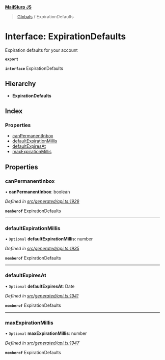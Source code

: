 **[MailSlurp JS](../README.md)**

> [Globals](../README.md) / ExpirationDefaults

# Interface: ExpirationDefaults

Expiration defaults for your account

**`export`** 

**`interface`** ExpirationDefaults

## Hierarchy

* **ExpirationDefaults**

## Index

### Properties

* [canPermanentInbox](expirationdefaults.md#canpermanentinbox)
* [defaultExpirationMillis](expirationdefaults.md#defaultexpirationmillis)
* [defaultExpiresAt](expirationdefaults.md#defaultexpiresat)
* [maxExpirationMillis](expirationdefaults.md#maxexpirationmillis)

## Properties

### canPermanentInbox

•  **canPermanentInbox**: boolean

*Defined in [src/generated/api.ts:1929](https://github.com/mailslurp/mailslurp-client/blob/aa918cc/src/generated/api.ts#L1929)*

**`memberof`** ExpirationDefaults

___

### defaultExpirationMillis

• `Optional` **defaultExpirationMillis**: number

*Defined in [src/generated/api.ts:1935](https://github.com/mailslurp/mailslurp-client/blob/aa918cc/src/generated/api.ts#L1935)*

**`memberof`** ExpirationDefaults

___

### defaultExpiresAt

• `Optional` **defaultExpiresAt**: Date

*Defined in [src/generated/api.ts:1941](https://github.com/mailslurp/mailslurp-client/blob/aa918cc/src/generated/api.ts#L1941)*

**`memberof`** ExpirationDefaults

___

### maxExpirationMillis

• `Optional` **maxExpirationMillis**: number

*Defined in [src/generated/api.ts:1947](https://github.com/mailslurp/mailslurp-client/blob/aa918cc/src/generated/api.ts#L1947)*

**`memberof`** ExpirationDefaults
